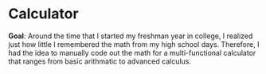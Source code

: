 # Calculator

**Goal**: Around the time that I started my freshman year in college, I realized just how little I remembered the math from my high school days. Therefore, I had the idea to manually code out the math for a multi-functional calculator that ranges from basic arithmatic to advanced calculus.
